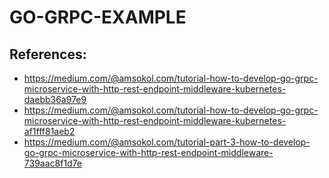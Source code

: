 # GO-GRPC-EXAMPLE

## References:
- https://medium.com/@amsokol.com/tutorial-how-to-develop-go-grpc-microservice-with-http-rest-endpoint-middleware-kubernetes-daebb36a97e9
- https://medium.com/@amsokol.com/tutorial-how-to-develop-go-grpc-microservice-with-http-rest-endpoint-middleware-kubernetes-af1fff81aeb2
- https://medium.com/@amsokol.com/tutorial-part-3-how-to-develop-go-grpc-microservice-with-http-rest-endpoint-middleware-739aac8f1d7e